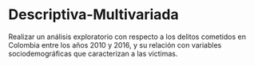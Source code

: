 # Descriptiva-Multivariada

Realizar un análisis exploratorio con respecto a los delitos cometidos en Colombia entre los años 2010
y 2016, y su relación con variables sociodemográficas que caracterizan a las victimas.
